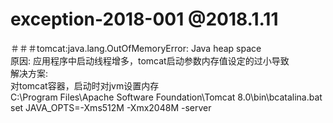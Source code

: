 # exception-2018-001 @2018.1.11
＃＃＃tomcat:java.lang.OutOfMemoryError: Java heap space <br />
		原因:
		    应用程序中启动线程增多，tomcat启动参数内存值设定的过小导致<br />
	解决方案: <br />
			对tomcat容器，启动时对jvm设置内存<br />
			C:\Program Files\Apache Software Foundation\Tomcat 8.0\bin\bcatalina.bat<br />
			set JAVA_OPTS=-Xms512M -Xmx2048M -server<br />
